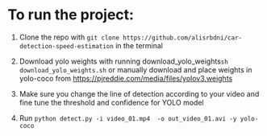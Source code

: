 # To run the project:

1. Clone the repo with 
``` git clone https://github.com/alisrbdni/car-detection-speed-estimation ``` in the terminal

2. Download yolo weights with running download_yolo_weights``` sh download_yolo_weights.sh ```
   or manually download and place weights in yolo-coco from https://pjreddie.com/media/files/yolov3.weights

3. Make sure you change the line of detection according to your video and fine tune the threshold and confidence for YOLO model

4. Run ```python detect.py -i video_01.mp4  -o out_video_01.avi -y yolo-coco ``` 
